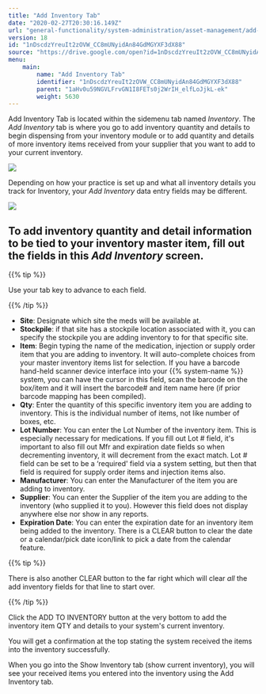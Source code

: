 ```yaml
---
title: "Add Inventory Tab"
date: "2020-02-27T20:30:16.149Z"
url: "general-functionality/system-administration/asset-management/add-inventory-tab.html"
version: 18
id: "1nDscdzYreuIt2zOVW_CC8mUNyidAn84GdMGYXF3dX88"
source: "https://drive.google.com/open?id=1nDscdzYreuIt2zOVW_CC8mUNyidAn84GdMGYXF3dX88"
menu:
    main:
        name: "Add Inventory Tab"
        identifier: "1nDscdzYreuIt2zOVW_CC8mUNyidAn84GdMGYXF3dX88"
        parent: "1aHv0u59NGVLFrvGN1I8FETs0j2WrIH_elfLoJjkL-ek"
        weight: 5630
---
```

Add Inventory Tab is located within the sidemenu tab named *Inventory*. The *Add Inventory* tab is where you go to add inventory quantity and details to begin dispensing from your inventory module or to add quantity and details of more inventory items received from your supplier that you want to add to your current inventory.

![](add-inventory-tab.images/image1.png)

Depending on how your practice is set up and what all inventory details you track for Inventory, your *Add Inventory* data entry fields may be different.

![](add-inventory-tab.images/image2.png)

## To add inventory quantity and detail information to be tied to your inventory master item, fill out the fields in this <strong><em>Add Inventory</em></strong> screen.

{{% tip %}}

Use your tab key to advance to each field.

{{% /tip %}}


* <strong>Site</strong>: Designate which site the meds will be available at.
* <strong>Stockpile</strong>: if that site has a stockpile location associated with it, you can specify the stockpile you are adding inventory to for that specific site.
* <strong>Item</strong>: Begin typing the name of the medication, injection or supply order item that you are adding to inventory. It will auto-complete choices from your master inventory items list for selection. If you have a barcode hand-held scanner device interface into your {{% system-name %}} system, you can have the cursor in this field, scan the barcode on the box/item and it will insert the barcode# and item name here (if prior barcode mapping has been compiled).
* <strong>Qty</strong>: Enter the quantity of this specific inventory item you are adding to inventory. This is the individual number of items, not like number of boxes, etc.
* <strong>Lot Number</strong>: You can enter the Lot Number of the inventory item. This is especially necessary for medications. If you fill out Lot # field, it's important to also fill out Mfr and expiration date fields so when decrementing inventory, it will decrement from the exact match. Lot # field can be set to be a ‘required' field via a system setting, but then that field is required for supply order items and injection items also.
* <strong>Manufacturer</strong>: You can enter the Manufacturer of the item you are adding to inventory.
* <strong>Supplier</strong>: You can enter the Supplier of the item you are adding to the inventory (who supplied it to you). However this field does not display anywhere else nor show in any reports.
* <strong>Expiration Date</strong>: You can enter the expiration date for an inventory item being added to the inventory. There is a CLEAR button to clear the date or a calendar/pick date icon/link to pick a date from the calendar feature.

{{% tip %}}

There is also another CLEAR button to the far right which will clear *all* the add inventory fields for that line to start over.

{{% /tip %}}


Click the ADD TO INVENTORY button at the very bottom to add the inventory item QTY and details to your system's current inventory.

You will get a confirmation at the top stating the system received the items into the inventory successfully.

When you go into the Show Inventory tab (show current inventory), you will see your received items you entered into the inventory using the Add Inventory tab.

